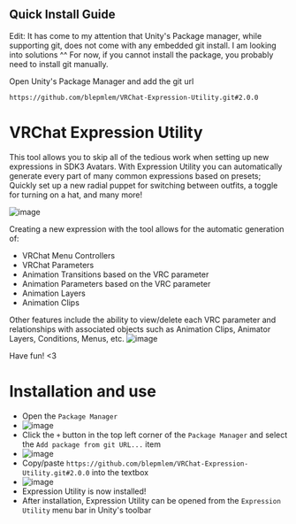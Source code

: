 ## Quick Install Guide
Edit: It has come to my attention that Unity's Package manager, while supporting git, does not come with any embedded git install. I am looking into solutions ^^
For now, if you cannot install the package, you probably need to install git manually.

Open Unity's Package Manager and add the git url 

```https://github.com/blepmlem/VRChat-Expression-Utility.git#2.0.0```

# VRChat Expression Utility
This tool allows you to skip all of the tedious work when setting up new expressions in SDK3 Avatars.
With Expression Utility you can automatically generate every part of many common expressions based on presets; Quickly set up a new radial puppet for switching between outfits, a toggle for turning on a hat, and many more! 

![image](https://user-images.githubusercontent.com/76069764/152813587-95786da5-23b9-4c6d-80a5-11f91f58f3c9.png)

Creating a new expression with the tool allows for the automatic generation of:
- VRChat Menu Controllers
- VRChat Parameters
- Animation Transitions based on the VRC parameter
- Animation Parameters based on the VRC parameter
- Animation Layers
- Animation Clips

Other features include the ability to view/delete each VRC parameter and relationships with associated objects such as Animation Clips, Animator Layers, Conditions, Menus, etc.
![image](https://user-images.githubusercontent.com/76069764/152883549-4908bc40-d70c-4abe-a76b-ffe08bfd45aa.png)

Have fun! <3

# Installation and use
- Open the `Package Manager`
- ![image](https://user-images.githubusercontent.com/76069764/152813742-9b63e08f-6d83-41dd-a3c9-64c0d880da38.png)
- Click the `+` button in the top left corner of the `Package Manager` and select the `Add package from git URL...` item
- ![image](https://user-images.githubusercontent.com/76069764/152813696-9ffa6922-fa5d-45ad-a688-a1bb4d2f3696.png)
- Copy/paste `https://github.com/blepmlem/VRChat-Expression-Utility.git#2.0.0` into the textbox
- ![image](https://user-images.githubusercontent.com/76069764/152814677-30c5e20c-5c65-4117-b16a-05ee94432896.png)
- Expression Utility is now installed!
- After installation, Expression Utility can be opened from the `Expression Utility` menu bar in Unity's toolbar

